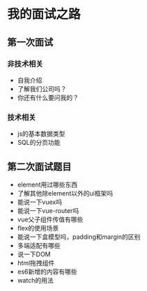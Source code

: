 # 我的面试之路

## 第一次面试

### 非技术相关

- 自我介绍
- 了解我们公司吗？
- 你还有什么要问我的？

### 技术相关

- js的基本数据类型
- SQL的分页功能

## 第二次面试题目

- element用过哪些东西
- 了解其他除element以外的ui框架吗
- 能说一下vuex吗
- 能说一下vue-router吗
- vue父子组件传值有哪些
- flex的使用场景
- 能说一下盒模型吗，padding和margin的区别
- 多端适配有哪些
- 说一下DOM
- html拖拽组件
- es6新增的内容有哪些
- watch的用法